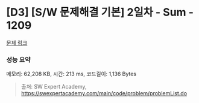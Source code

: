 # [D3] [S/W 문제해결 기본] 2일차 - Sum - 1209 

[문제 링크](https://swexpertacademy.com/main/code/problem/problemDetail.do?contestProbId=AV13_BWKACUCFAYh) 

### 성능 요약

메모리: 62,208 KB, 시간: 213 ms, 코드길이: 1,136 Bytes



> 출처: SW Expert Academy, https://swexpertacademy.com/main/code/problem/problemList.do
